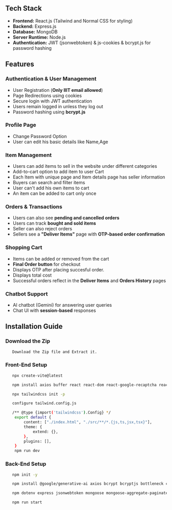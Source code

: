 ##  Tech Stack
- **Frontend:** React.js (Tailwind and Normal CSS for styling)
- **Backend:** Express.js
- **Database:** MongoDB
- **Server Runtime:** Node.js
- **Authentication:** JWT (jsonwebtoken) & js-cookies & bcrypt.js for password hashing

##  Features

### **Authentication & User Management**
- User Registration (**Only IIIT email allowed**)
- Page Redirections using cookies
- Secure login with JWT authentication
- Users remain logged in unless they log out
- Password hashing using **bcrypt.js**

### **Profile Page**
- Change Password Option
- User can edit his basic details like Name,Age

###  **Item Management**
- Users can add items to sell in the website under different categories
- Add-to-cart option to add item to user Cart
- Each Item with unique page and Item details page has seller information
- Buyers can search and filter items
- User can't add his own items to cart
- An item can be added to cart only once

###  **Orders & Transactions**
- Users can also see **pending and cancelled orders**
- Users can track **bought and sold items**
- Seller can also reject orders
- Sellers see a **"Deliver Items"** page with **OTP-based order confirmation**

###  **Shopping Cart**
- Items can be added or removed from the cart
- **Final Order button** for checkout
- Displays OTP after placing succesful order.
- Displays total cost
- Successful orders reflect in the **Deliver Items** and **Orders History** pages

###  **Chatbot Support**
- AI chatbot (Gemini) for answering user queries
- Chat UI with **session-based** responses

## Installation Guide
###  **Download the Zip**
```sh
   Download the Zip file and Extract it.
```

### **Front-End Setup**

```sh 
   npx create-vite@latest

   npm install axios buffer react react-dom react-google-recaptcha react-markdown react-router-dom

   npx tailwindcss init -p

   configure tailwind.config.js

   /** @type {import('tailwindcss').Config} */
    export default {
        content: ["./index.html", "./src/**/*.{js,ts,jsx,tsx}"],
        theme: {
            extend: {},
        },
        plugins: [],
    }
    npm run dev
```

### **Back-End Setup**

```sh
   npm init -y

   npm install @google/generative-ai axios bcrypt bcryptjs bottleneck cookie-parser cors 

   npm dotenv express jsonwebtoken mongoose mongoose-aggregate-paginate-v2 nodemon

   npm run start
```   